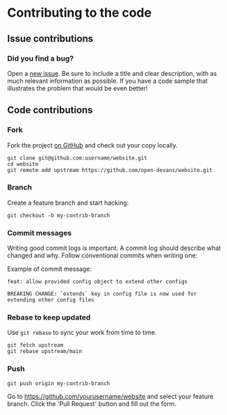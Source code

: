 # Contributing to the code

## Issue contributions

### Did you find a bug?

Open a [new issue](https://github.com/open-devans/website/issues/new).
Be sure to include a title and clear description, with as much relevant information
as possible. If you have a code sample that illustrates the problem that would be even better!

## Code contributions

### Fork

Fork the project [on GitHub](https://github.com/open-devans/website)
and check out your copy locally.

```
git clone git@github.com:username/website.git
cd website
git remote add upstream https://github.com/open-devans/website.git
```

### Branch

Create a feature branch and start hacking:

```
git checkout -b my-contrib-branch
```

### Commit messages

Writing good commit logs is important. A commit log should describe what
changed and why. Follow conventional commits when writing one:

Example of commit message:

```
feat: allow provided config object to extend other configs

BREAKING CHANGE: `extends` key in config file is now used for extending other config files
```

### Rebase to keep updated

Use `git rebase` to sync your work from time to time.

```
git fetch upstream
git rebase upstream/main
```

### Push

```
git push origin my-contrib-branch
```

Go to https://github.com/yourusername/website and select your feature branch.
Click the 'Pull Request' button and fill out the form.
